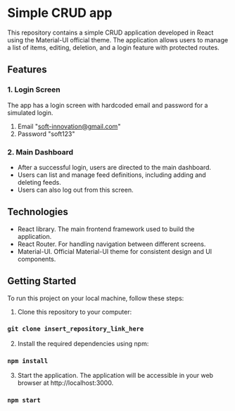 # Simple CRUD app 

This repository contains a simple CRUD application developed in React using the Material-UI official theme. The application allows users to manage a list of items, editing, deletion, and a login feature with protected routes.

## Features

### 1. Login Screen
  The app has a login screen with hardcoded email and password for a simulated login.

1. Email "soft-innovation@gmail.com"
2. Password "soft123"

### 2. Main Dashboard
- After a successful login, users are directed to the main dashboard.
- Users can list and manage feed definitions, including adding and deleting feeds.
- Users can also log out from this screen.

## Technologies

- React library. The main frontend framework used to build the application. 
- React Router. For handling navigation between different screens.
- Material-UI. Official Material-UI theme for consistent design and UI components.

## Getting Started

To run this project on your local machine, follow these steps:

1. Clone this repository to your computer:

### `git clone insert_repository_link_here`

2. Install the required dependencies using npm:

### `npm install`

3. Start the application. The application will be accessible in your web browser at http://localhost:3000.

### `npm start`
